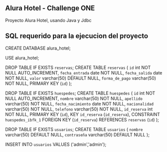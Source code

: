 ## Alura Hotel - Challenge ONE

Proyecto Alura Hotel, usando Java y Jdbc



## SQL requerido para la ejecucion del proyecto

CREATE DATABASE alura_hotel;

USE alura_hotel;

DROP TABLE IF EXISTS `reservas`;
CREATE TABLE `reservas` (
  `id` int NOT NULL AUTO_INCREMENT,
  `fecha_entrada` date NOT NULL,
  `fecha_salida` date NOT NULL,
  `valor` varchar(50) DEFAULT NULL,
  `forma_de_pago` varchar(50) NOT NULL,
  PRIMARY KEY (`id`)
);


DROP TABLE IF EXISTS `huespedes`;
CREATE TABLE `huespedes` (
  `id` int NOT NULL AUTO_INCREMENT,
  `nombre` varchar(50) NOT NULL,
  `apellido` varchar(50) NOT NULL,
  `fecha_nacimiento` date NOT NULL,
  `nacionalidad` varchar(50) NOT NULL,
  `telefono` varchar(50) NOT NULL,
  `id_reserva` int NOT NULL,
  PRIMARY KEY (`id`),
  KEY `id_reserva` (`id_reserva`),
  CONSTRAINT `huespedes_ibfk_1` FOREIGN KEY (`id_reserva`) REFERENCES `reservas` (`id`)
);

DROP TABLE IF EXISTS `usuarios`;
CREATE TABLE `usuarios` (
  `nombre` varchar(50) DEFAULT NULL,
  `contraseña` varchar(50) DEFAULT NULL
);

INSERT INTO `usuarios` VALUES ('admin','admin');


